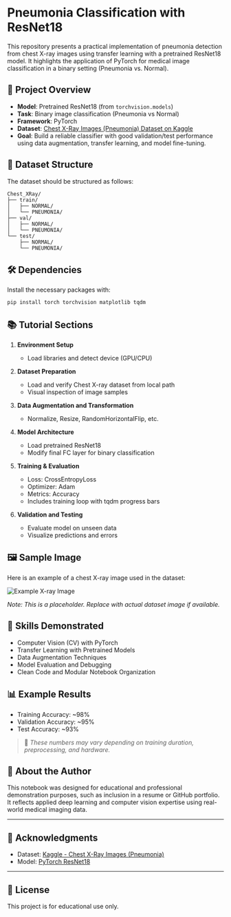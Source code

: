 # Pneumonia Classification with ResNet18

This repository presents a practical implementation of pneumonia detection from chest X-ray images using transfer learning with a pretrained ResNet18 model. It highlights the application of PyTorch for medical image classification in a binary setting (Pneumonia vs. Normal).

## 📌 Project Overview

- **Model**: Pretrained ResNet18 (from `torchvision.models`)
- **Task**: Binary image classification (Pneumonia vs Normal)
- **Framework**: PyTorch
- **Dataset**: [Chest X-Ray Images (Pneumonia) Dataset on Kaggle](https://www.kaggle.com/datasets/paultimothymooney/chest-xray-pneumonia)
- **Goal**: Build a reliable classifier with good validation/test performance using data augmentation, transfer learning, and model fine-tuning.

## 📁 Dataset Structure

The dataset should be structured as follows:

```
Chest_XRay/
├── train/
│   ├── NORMAL/
│   └── PNEUMONIA/
├── val/
│   ├── NORMAL/
│   └── PNEUMONIA/
└── test/
    ├── NORMAL/
    └── PNEUMONIA/
```

## 🛠️ Dependencies

Install the necessary packages with:

```bash
pip install torch torchvision matplotlib tqdm
```

## 📚 Tutorial Sections

1. **Environment Setup**  
   - Load libraries and detect device (GPU/CPU)

2. **Dataset Preparation**  
   - Load and verify Chest X-ray dataset from local path  
   - Visual inspection of image samples

3. **Data Augmentation and Transformation**  
   - Normalize, Resize, RandomHorizontalFlip, etc.

4. **Model Architecture**  
   - Load pretrained ResNet18  
   - Modify final FC layer for binary classification

5. **Training & Evaluation**  
   - Loss: CrossEntropyLoss  
   - Optimizer: Adam  
   - Metrics: Accuracy  
   - Includes training loop with tqdm progress bars

6. **Validation and Testing**  
   - Evaluate model on unseen data  
   - Visualize predictions and errors

## 🖼️ Sample Image

Here is an example of a chest X-ray image used in the dataset:

![Example X-ray Image](sample_image_example.png)

*Note: This is a placeholder. Replace with actual dataset image if available.*

## 🧠 Skills Demonstrated

- Computer Vision (CV) with PyTorch
- Transfer Learning with Pretrained Models
- Data Augmentation Techniques
- Model Evaluation and Debugging
- Clean Code and Modular Notebook Organization

## 📊 Example Results

- Training Accuracy: ~98%
- Validation Accuracy: ~95%
- Test Accuracy: ~93%

> 📎 *These numbers may vary depending on training duration, preprocessing, and hardware.*

## 💼 About the Author

This notebook was designed for educational and professional demonstration purposes, such as inclusion in a resume or GitHub portfolio. It reflects applied deep learning and computer vision expertise using real-world medical imaging data.

---

## 🔗 Acknowledgments

- Dataset: [Kaggle - Chest X-Ray Images (Pneumonia)](https://www.kaggle.com/datasets/paultimothymooney/chest-xray-pneumonia)
- Model: [PyTorch ResNet18](https://pytorch.org/vision/stable/models.html)

---

## 📎 License

This project is for educational use only.
